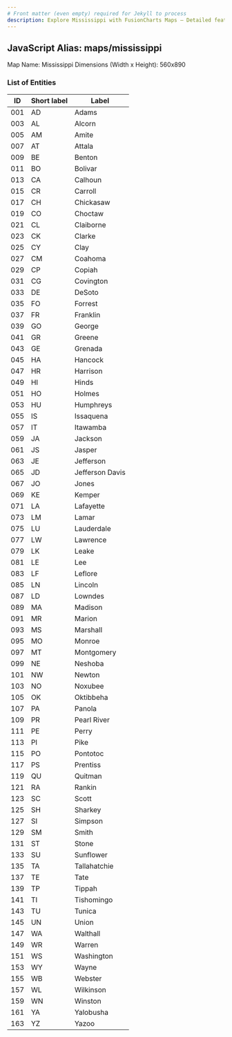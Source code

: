 ```yaml
---
# Front matter (even empty) required for Jekyll to process
description: Explore Mississippi with FusionCharts Maps – Detailed features for seamless integration. Try now & enhance your data visualization today! 
---
```


## JavaScript Alias: maps/mississippi

Map Name: Mississippi
Dimensions (Width x Height): 560x890





### List of Entities

ID | Short label | Label
---|---|---|
001|AD|Adams
003|AL|Alcorn
005|AM|Amite
007|AT|Attala
009|BE|Benton
011|BO|Bolivar
013|CA|Calhoun
015|CR|Carroll
017|CH|Chickasaw
019|CO|Choctaw
021|CL|Claiborne
023|CK|Clarke
025|CY|Clay
027|CM|Coahoma
029|CP|Copiah
031|CG|Covington
033|DE|DeSoto
035|FO|Forrest
037|FR|Franklin
039|GO|George
041|GR|Greene
043|GE|Grenada
045|HA|Hancock
047|HR|Harrison
049|HI|Hinds
051|HO|Holmes
053|HU|Humphreys
055|IS|Issaquena
057|IT|Itawamba
059|JA|Jackson
061|JS|Jasper
063|JE|Jefferson
065|JD|Jefferson Davis
067|JO|Jones
069|KE|Kemper
071|LA|Lafayette
073|LM|Lamar
075|LU|Lauderdale
077|LW|Lawrence
079|LK|Leake
081|LE|Lee
083|LF|Leflore
085|LN|Lincoln
087|LD|Lowndes
089|MA|Madison
091|MR|Marion
093|MS|Marshall
095|MO|Monroe
097|MT|Montgomery
099|NE|Neshoba
101|NW|Newton
103|NO|Noxubee
105|OK|Oktibbeha
107|PA|Panola
109|PR|Pearl River
111|PE|Perry
113|PI|Pike
115|PO|Pontotoc
117|PS|Prentiss
119|QU|Quitman
121|RA|Rankin
123|SC|Scott
125|SH|Sharkey
127|SI|Simpson
129|SM|Smith
131|ST|Stone
133|SU|Sunflower
135|TA|Tallahatchie
137|TE|Tate
139|TP|Tippah
141|TI|Tishomingo
143|TU|Tunica
145|UN|Union
147|WA|Walthall
149|WR|Warren
151|WS|Washington
153|WY|Wayne
155|WB|Webster
157|WL|Wilkinson
159|WN|Winston
161|YA|Yalobusha
163|YZ|Yazoo

